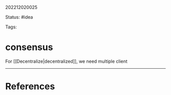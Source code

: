 202212020025

Status: #idea

Tags:

# consensus

For [[Decentralize|decentralized]], we need multiple client 

---
# References